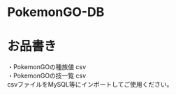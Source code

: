 # PokemonGO-DB
<h1>お品書き</h1>
・PokemonGOの種族値 csv <br>
・PokemonGOの技一覧 csv <br>
csvファイルをMySQL等にインポートしてご使用ください。<br>
